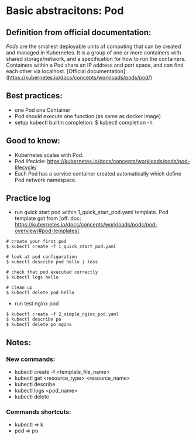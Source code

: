# Basic abstracitons: Pod

## Definition from official documentation:
_Pods_ are the smallest deployable units of computing that can be created and managed in Kubernetes. It is a group of one or more containers with shared storage/network, and a specification for how to run the containers. Containers within a Pod share an IP address and port space, and can find each other via localhost.
[Official documentation] (https://kubernetes.io/docs/concepts/workloads/pods/pod/)

## Best practices:
- one Pod one Container
- Pod should execute one function (as same as docker image)
- setup kubectl builtin completion: $ kubectl completion -h

## Good to know:
- Kubernetes scales with Pod.
- Pod lifecicle: https://kubernetes.io/docs/concepts/workloads/pods/pod-lifecycle/
- Each Pod has a service container created automatically which define Pod network namespace.

## Practice log
- run quick start pod within 1_quick_start_pod.yaml template. Pod template got from [off. doc: https://kubernetes.io/docs/concepts/workloads/pods/pod-overview/#pod-templates].
```
# create your first pod
$ kubectl create -f 1_quick_start_pod.yaml

# look at pod configuration
$ kubectl describe pod hello | less

# check that pod executed correctly
$ kubectl logs hello

# clean up
$ kubectl delete pod hello

```

- run test nginx pod
```
$ kubectl create -f 2_simple_nginx_pod.yaml
$ kubectl describe po
$ kubectl delete po nginx
```

## Notes:
### New commands:
- kubectl create -f <template_file_name>
- kubectl get <resource_type> <resource_name>
- kubectl describe <abstraction> <name>
- kubectl logs <pod_name>
- kubectl delete <abstraction> <name>

### Commands shortcuts:
- kubectl => k
- pod => po